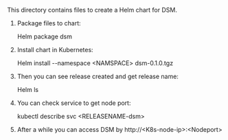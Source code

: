 
This directory contains files to create a Helm chart for DSM.

1. Package files to chart:

    Helm package dsm
  
2. Install chart in  Kubernetes:

    Helm install --namespace \<NAMSPACE\> dsm-0.1.0.tgz
  
3. Then you can see release created and get release name:

    Helm ls
  
4. You can check service to get node port:

    kubectl describe svc \<RELEASENAME-dsm\>
  
5. After a while you can access DSM by http://\<K8s-node-ip\>:\<Nodeport\>
